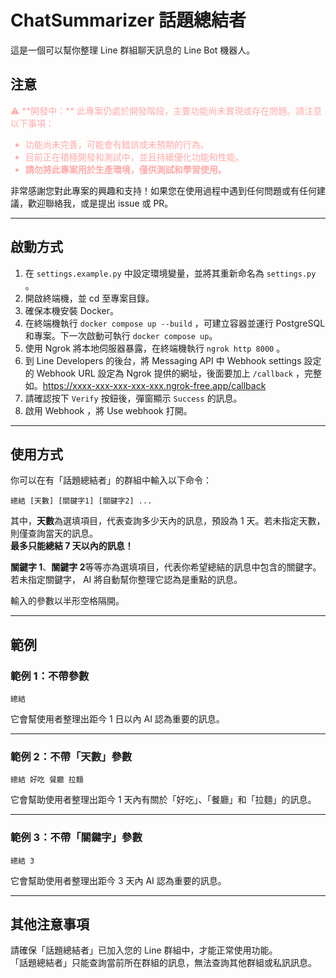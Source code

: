 # ChatSummarizer 話題總結者

這是一個可以幫你整理 Line 群組聊天訊息的 Line Bot 機器人。

## 注意

<font color="#ffaaaa">
⚠️ **開發中：** 此專案仍處於開發階段，主要功能尚未實現或存在問題。請注意以下事項：

- 功能尚未完善，可能會有錯誤或未預期的行為。
- 目前正在積極開發和測試中，並且持續優化功能和性能。
- **請勿將此專案用於生產環境，僅供測試和學習使用。**

</font>

非常感謝您對此專案的興趣和支持！如果您在使用過程中遇到任何問題或有任何建議，歡迎聯絡我，或是提出 issue 或 PR。

---

## 啟動方式

1. 在 `settings.example.py` 中設定環境變量，並將其重新命名為 `settings.py` 。
2. 開啟終端機，並 cd 至專案目錄。
3. 確保本機安裝 Docker。
4. 在終端機執行 `docker compose up --build` ，可建立容器並運行 PostgreSQL 和專案。下一次啟動可執行 `docker compose up`。
5. 使用 Ngrok 將本地伺服器暴露，在終端機執行 `ngrok http 8000` 。
6. 到 Line Developers 的後台，將 Messaging API 中 Webhook settings 設定的 Webhook URL 設定為 Ngrok 提供的網址，後面要加上 `/callback` ，完整如。https://xxxx-xxx-xxx-xxx-xxx.ngrok-free.app/callback
7. 請確認按下 `Verify` 按鈕後，彈窗顯示 `Success` 的訊息。
8. 啟用 Webhook ，將 Use webhook 打開。

---

## 使用方式

你可以在有「話題總結者」的群組中輸入以下命令：

```
總結 [天數] [關鍵字1] [關鍵字2] ...
```

其中，**天數**為選填項目，代表查詢多少天內的訊息，預設為 1 天。若未指定天數，則僅查詢當天的訊息。  
**最多只能總結 7 天以內的訊息！**

**關鍵字 1**、**關鍵字 2**等等亦為選填項目，代表你希望總結的訊息中包含的關鍵字。若未指定關鍵字， AI 將自動幫你整理它認為是重點的訊息。

輸入的參數以半形空格隔開。

---

## 範例

### 範例 1：不帶參數

```
總結
```

它會幫使用者整理出距今 1 日以內 AI 認為重要的訊息。

---

### 範例 2：不帶「天數」參數

```
總結 好吃 餐廳 拉麵
```

它會幫助使用者整理出距今 1 天內有關於「好吃」、「餐廳」和「拉麵」的訊息。

---

### 範例 3：不帶「關鍵字」參數

```
總結 3
```

它會幫助使用者整理出距今 3 天內 AI 認為重要的訊息。

---

## 其他注意事項

請確保「話題總結者」已加入您的 Line 群組中，才能正常使用功能。  
「話題總結者」只能查詢當前所在群組的訊息，無法查詢其他群組或私訊訊息。
